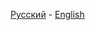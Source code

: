 [Русский](https://github.com/driversline/docs/blob/main/nginx/ip/docs/Russian.md) - [English](https://github.com/driversline/docs/blob/main/nginx/ip/docs/English.md)
